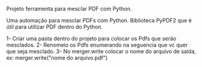 Projeto ferramenta para mesclar PDF com Python.

Uma automação para mesclar PDFs com Python.
Biblioteca PyPDF2 que é útil para utilizar PDF dentro do Python.

1- Criar uma pasta dentro do projeto para colocar os Pdfs que serão mesclados.
2- Renomeio os Pdfs enumerando na seguencia que vc quer que seja mesclado.
3- No merger.write colocar o nome do arquivo de saida, ex: merger.write("nome do arquivo.pdf")